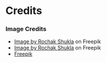 # Credits


### Image Credits
- <a href="https://www.freepik.com/free-vector/hand-hold-stack-books-genius-boy-hand-drawn-sketch-vector-illustration_30138129.htm#query=Reading&position=11&from_view=search&track=sph">Image by Rochak Shukla</a> on Freepik
- <a href="https://www.freepik.com/free-vector/covered-opened-book-with-pages-fluttering-hand-drawn-sketch-vector-illustration_29826146.htm#query=Reading%20black%20and%20white&position=17&from_view=search&track=ais">Image by Rochak Shukla</a> on Freepik
- <a href="https://www.freepik.com/free-vector/hand-drawn-shelf-outline-illustration_42059240.htm#query=Books%20black%20and%20white&position=17&from_view=search&track=ais">Freepik</a>
